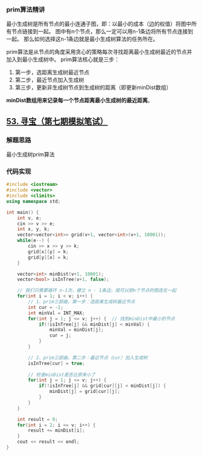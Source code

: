 ### prim算法精讲
最小生成树是所有节点的最小连通子图，即：以最小的成本（边的权值）将图中所有节点链接到一起。
图中有n个节点，那么一定可以用n-1条边将所有节点连接到一起。
那么如何选择这n-1条边就是最小生成树算法的任务所在。

prim算法是从节点的角度采用贪心的策略每次寻找距离最小生成树最近的节点并加入到最小生成树中。
prim算法核心就是三步：
1. 第一步，选距离生成树最近节点
2. 第二步，最近节点加入生成树
3. 第三步，更新非生成树节点到生成树的距离（即更新minDist数组）

**minDist数组用来记录每一个节点距离最小生成树的最近距离**。


## [53. 寻宝（第七期模拟笔试）](https://kamacoder.com/problempage.php?pid=1053) 
### 解题思路
最小生成树prim算法


### 代码实现
```C++
#include <iostream>
#include <vector>
#include <climits>
using namespace std;

int main() {
    int v, e;
    cin >> v >> e;
    int x, y, k;
    vector<vector<int>> grid(v+1, vector<int>(v+1, 10001));
    while(e--) {
        cin >> x >> y >> k;
        grid[x][y] = k;
        grid[y][x] = k;
    }

    vector<int> minDist(v+1, 10001);
    vector<bool> isInTree(v+1, false);

    // 我们只需要循环 n-1次，建立 n - 1条边，就可以把n个节点的图连在一起
    for(int i = 1; i < v; i++) {
        // 1、prim三部曲，第一步：选距离生成树最近节点
        int cur = -1;
        int minVal = INT_MAX;
        for(int j = 1; j <= v; j++) {  // 找到minDist中最小的节点
            if(!isInTree[j] && minDist[j] < minVal) {
                minVal = minDist[j];
                cur = j;
            }
        }

        // 2、prim三部曲，第二步：最近节点（cur）加入生成树
        isInTree[cur] = true;
        
        // 检查minDist是否比原来小了
        for(int j = 1; j <= v; j++) {
            if(!isInTree[j] && grid[cur][j] < minDist[j]) {
                minDist[j] = grid[cur][j];
            }
        }
    }

    int result = 0;
    for(int i = 2; i <= v; i++) {
        result += minDist[i];
    }
    cout << result << endl;
}

```
